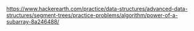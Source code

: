 https://www.hackerearth.com/practice/data-structures/advanced-data-structures/segment-trees/practice-problems/algorithm/power-of-a-subarray-8a246488/
